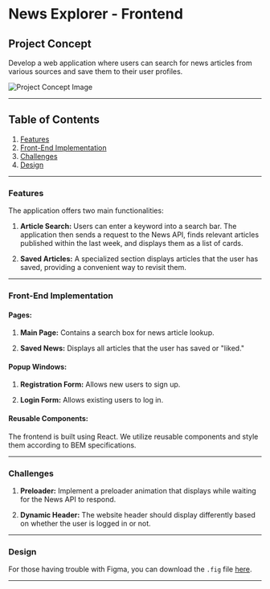 # News Explorer - Frontend

## Project Concept

Develop a web application where users can search for news articles from various sources and save them to their user profiles.

![Project Concept Image](image-link)

---

## Table of Contents

1. [Features](#features)
2. [Front-End Implementation](#front-end-implementation)
3. [Challenges](#challenges)
4. [Design](#design)

---

### Features

The application offers two main functionalities:

1. **Article Search:** Users can enter a keyword into a search bar. The application then sends a request to the News API, finds relevant articles published within the last week, and displays them as a list of cards.

2. **Saved Articles:** A specialized section displays articles that the user has saved, providing a convenient way to revisit them.

---

### Front-End Implementation

#### Pages:

1. **Main Page:** Contains a search box for news article lookup.

2. **Saved News:** Displays all articles that the user has saved or "liked."

#### Popup Windows:

1. **Registration Form:** Allows new users to sign up.

2. **Login Form:** Allows existing users to log in.

#### Reusable Components:

The frontend is built using React. We utilize reusable components and style them according to BEM specifications.

---

### Challenges

1. **Preloader:** Implement a preloader animation that displays while waiting for the News API to respond.

2. **Dynamic Header:** The website header should display differently based on whether the user is logged in or not.

---

### Design


For those having trouble with Figma, you can download the `.fig` file [here](download-link).

---

